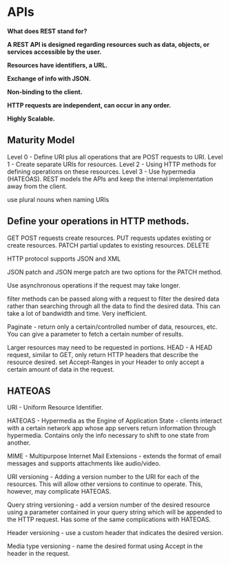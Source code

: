 # APIs

**What does REST stand for?**

**A REST API is designed regarding resources such as data, objects, or services accessible by the user.**

**Resources have identifiers, a URL.**

**Exchange of info with JSON.**

**Non-binding to the client.**

**HTTP requests are independent, can occur in any order.**

**Highly Scalable.**


## Maturity Model

Level 0 - Define URI plus all operations that are POST requests to URI. 
 Level 1 - Create separate URIs for resources. 
 Level 2 - Using HTTP methods for defining operations on these resources. 
 Level 3 - Use hypermedia (HATEOAS).
REST models the APIs and keep the internal implementation away from the client.

use plural nouns when naming URIs


## Define your operations in HTTP methods.

GET
POST requests create resources.
PUT requests updates existing or create resources.
PATCH partial updates to existing resources.
DELETE


HTTP protocol supports JSON and XML


JSON patch and JSON merge patch are two options for the PATCH method.


Use asynchronous operations if the request may take longer.


filter methods can be passed along with a request to filter the desired data rather than searching through all the data to find the desired data. This can take a lot of bandwidth and time. Very inefficient.


Paginate - return only a certain/controlled number of data, resources, etc.
You can give a parameter to fetch a certain number of results.


Larger resources may need to be requested in portions.
HEAD - A HEAD request, similar to GET, only return HTTP headers that describe the resource desired.
set Accept-Ranges in your Header to only accept a certain amount of data in the request.


## HATEOAS

URI - Uniform Resource Identifier.


HATEOAS - Hypermedia as the Engine of Application State - clients interact with a certain network app whose app servers return information through hypermedia. Contains only the info necessary to shift to one state from another.


MIME - Multipurpose Internet Mail Extensions - extends the format of email messages and supports attachments like audio/video.


URI versioning - Adding a version number to the URI for each of the resources. This will allow other versions to continue to operate. This, however, may complicate HATEOAS.


Query string versioning - add a version number of the desired resource using a parameter contained in your query string which will be appended to the HTTP request. Has some of the same complications with HATEOAS.


Header versioning - use a custom header that indicates the desired version.


Media type versioning - name the desired format using Accept in the header in the request.
